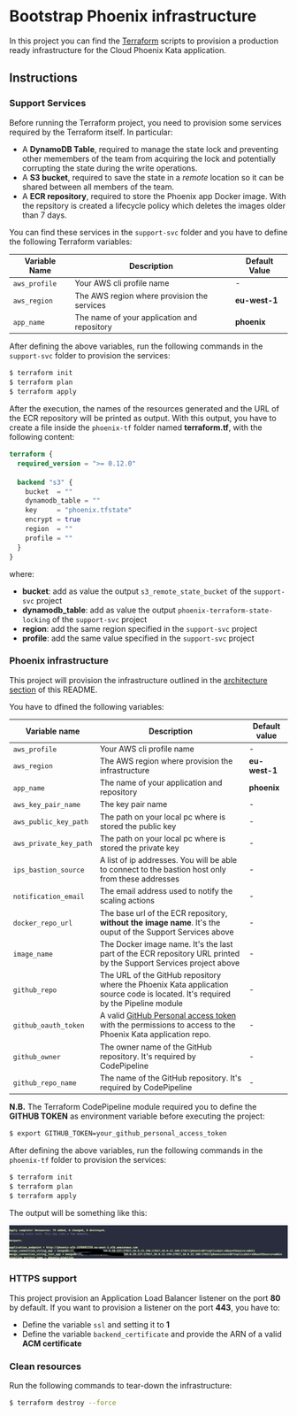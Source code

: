 # Bootstrap Phoenix infrastructure

In this project you can find the [Terraform](https://www.terraform.io/) scripts to provision a production ready infrastructure for the Cloud Phoenix Kata application.

## Instructions

### Support Services

Before running the Terraform project, you need to provision some services required by the Terraform itself. In particular:

- A **DynamoDB Table**, required to manage the state lock and preventing other memembers of the team from acquiring the lock and potentially corrupting the state during the write operations.
- A **S3 bucket**, required to save the state in a *remote* location so it can be shared between all members of the team.
- A **ECR repository**, required to store the Phoenix app Docker image. With the repsitory is created a lifecycle policy which deletes the images older than 7 days.

You can find these services in the `support-svc` folder and you have to define the following Terraform variables:

| Variable Name | Description | Default Value |
| ------------- | ----------- | ------------- |
| `aws_profile` | Your AWS cli profile name | - |
| `aws_region`  | The AWS region where provision the services | **eu-west-1** |
| `app_name` | The name of your application and repository | **phoenix** |

After defining the above variables, run the following commands in the `support-svc` folder to provision the services:

```bash
$ terraform init
$ terraform plan
$ terraform apply
```

After the execution, the names of the resources generated and the URL of the ECR repository will be printed as output.
With this output, you have to create a file inside the `phoenix-tf` folder named **terraform.tf**, with the following content:

```terraform
terraform {
  required_version = ">= 0.12.0"

  backend "s3" {
    bucket  = ""
    dynamodb_table = ""
    key     = "phoenix.tfstate"
    encrypt = true
    region  = ""
    profile = ""
  }
}
```
where:
- **bucket**: add as value the output `s3_remote_state_bucket` of the `support-svc` project
- **dynamodb_table**: add as value the output `phoenix-terraform-state-locking` of the `support-svc` project
- **region**: add the same region specified in the `support-svc` project
- **profile**: add the same value specified in the `support-svc` project

### Phoenix infrastructure

This project will provision the infrastructure outlined in the [architecture section](architecture.md) of this README.

You have to dfined the following variables:

| Variable name | Description | Default value |
| ------------- | ----------- | ------------- |
| `aws_profile` | Your AWS cli profile name | - |
| `aws_region`  | The AWS region where provision the infrastructure | **eu-west-1** |
| `app_name` | The name of your application and repository | **phoenix** |
| `aws_key_pair_name` | The key pair name | - |
| `aws_public_key_path` | The path on your local pc where is stored the public key | - |
| `aws_private_key_path` | The path on your local pc where is stored the private key | - |
| `ips_bastion_source` | A list of ip addresses. You will be able to connect to the bastion host only from these addresses | - |
| `notification_email` | The email address used to notify the scaling actions | - |
| `docker_repo_url` | The base url of the ECR repository, **without the image name**. It's the ouput of the Support Services above | - |
| `image_name` | The Docker image name. It's the last part of the ECR repository URL printed by the Support Services project above | - | 
| `github_repo` | The URL of the GitHub repository where the Phoenix Kata application source code is located. It's required by the Pipeline module | - | 
| `github_oauth_token` | A valid [GitHub Personal access token](https://help.github.com/en/github/authenticating-to-github/creating-a-personal-access-token-for-the-command-line) with the permissions to access to the Phoenix Kata application repo.  | - | 
| `github_owner` | The owner name of the GitHub repository. It's required by CodePipeline | - | 
| `github_repo_name` | The name of the GitHub repository. It's required by CodePipeline | - |

**N.B.** The Terraform CodePipeline module required you to define the **GITHUB TOKEN** as environment variable before executing the project:

```bash
$ export GITHUB_TOKEN=your_github_personal_access_token
```

After defining the above variables, run the following commands in the `phoenix-tf` folder to provision the services:

```bash
$ terraform init
$ terraform plan
$ terraform apply
```
The output will be something like this:

![](./screenshots/output_phoenix.png)

### HTTPS support

This project provision an Application Load Balancer listener on the port **80** by default. If you want to provision a listener on the port **443**, you have to:

- Define the variable `ssl` and setting it to **1**
- Define the variable `backend_certificate` and provide the ARN of a valid **ACM certificate**


### Clean resources

Run the following commands to tear-down the infrastructure:

```bash
$ terraform destroy --force
```
